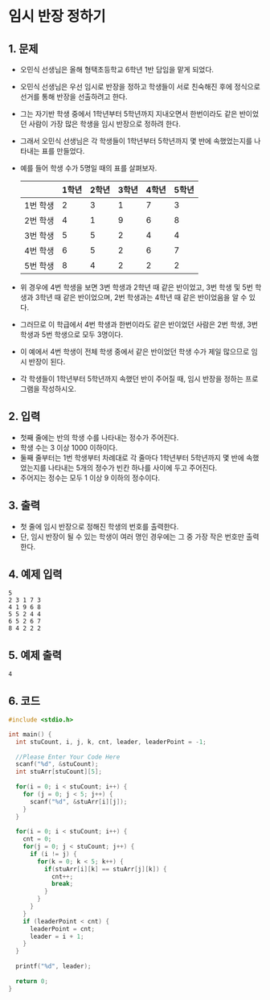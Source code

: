 # 임시 반장 정하기

## 1. 문제
- 오민식 선생님은 올해 형택초등학교 6학년 1반 담임을 맡게 되었다.

- 오민식 선생님은 우선 임시로 반장을 정하고 학생들이 서로 친숙해진 후에 정식으로 선거를 통해 반장을 선출하려고 한다.

- 그는 자기반 학생 중에서 1학년부터 5학년까지 지내오면서 한번이라도 같은 반이었던 사람이 가장 많은 학생을 임시 반장으로 정하려 한다.

- 그래서 오민식 선생님은 각 학생들이 1학년부터 5학년까지 몇 반에 속했었는지를 나타내는 표를 만들었다.

- 예를 들어 학생 수가 5명일 때의 표를 살펴보자.

  |          | 1학년 | 2학년 | 3학년 | 4학년 | 5학년 |
  | :------- | :---- | :---- | :---- | :---- | :---- |
  | 1번 학생 | 2     | 3     | 1     | 7     | 3     |
  | 2번 학생 | 4     | 1     | 9     | 6     | 8     |
  | 3번 학생 | 5     | 5     | 2     | 4     | 4     |
  | 4번 학생 | 6     | 5     | 2     | 6     | 7     |
  | 5번 학생 | 8     | 4     | 2     | 2     | 2     |

- 위 경우에 4번 학생을 보면 3번 학생과 2학년 때 같은 반이었고, 3번 학생 및 5번 학생과 3학년 때 같은 반이었으며, 2번 학생과는 4학년 때 같은 반이었음을 알 수 있다.

- 그러므로 이 학급에서 4번 학생과 한번이라도 같은 반이었던 사람은 2번 학생, 3번 학생과 5번 학생으로 모두 3명이다.

- 이 예에서 4번 학생이 전체 학생 중에서 같은 반이었던 학생 수가 제일 많으므로 임시 반장이 된다.

- 각 학생들이 1학년부터 5학년까지 속했던 반이 주어질 때, 임시 반장을 정하는 프로그램을 작성하시오.

## 2. 입력
- 첫째 줄에는 반의 학생 수를 나타내는 정수가 주어진다.
- 학생 수는 3 이상 1000 이하이다.
- 둘째 줄부터는 1번 학생부터 차례대로 각 줄마다 1학년부터 5학년까지 몇 반에 속했었는지를 나타내는 5개의 정수가 빈칸 하나를 사이에 두고 주어진다.
- 주어지는 정수는 모두 1 이상 9 이하의 정수이다.

## 3. 출력
- 첫 줄에 임시 반장으로 정해진 학생의 번호를 출력한다.
- 단, 임시 반장이 될 수 있는 학생이 여러 명인 경우에는 그 중 가장 작은 번호만 출력한다.

## 4. 예제 입력
```
5
2 3 1 7 3
4 1 9 6 8
5 5 2 4 4
6 5 2 6 7
8 4 2 2 2
```

## 5. 예제 출력
```
4
```

## 6. 코드

```c++
#include <stdio.h>

int main() {
  int stuCount, i, j, k, cnt, leader, leaderPoint = -1;
  
  //Please Enter Your Code Here
  scanf("%d", &stuCount);
  int stuArr[stuCount][5];
  
  for(i = 0; i < stuCount; i++) {
    for (j = 0; j < 5; j++) {
      scanf("%d", &stuArr[i][j]);
    }
  }
  
  for(i = 0; i < stuCount; i++) {
    cnt = 0;
    for(j = 0; j < stuCount; j++) {
      if (i != j) {
        for(k = 0; k < 5; k++) {
          if(stuArr[i][k] == stuArr[j][k]) {
            cnt++;
            break;
          }
        }
      }
    }
    if (leaderPoint < cnt) {
      leaderPoint = cnt;
      leader = i + 1;
    }
  }
  
  printf("%d", leader);
  
  return 0;
}
```
